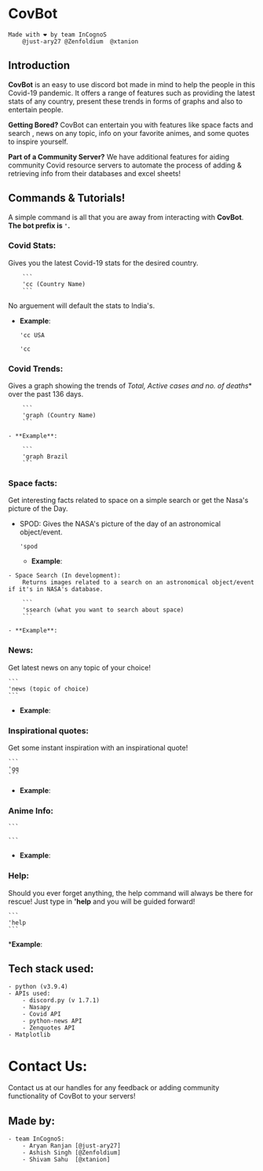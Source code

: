 # CovBot
    Made with ❤ by team InCognoS
        @just-ary27 @Zenfoldium  @xtanion

## Introduction

**CovBot** is an easy to use discord bot made in mind to help the people in this Covid-19 pandemic. It offers a range of features such as providing the latest stats of any country, present these trends in forms of graphs and also to entertain people. 

**Getting Bored?** 
CovBot can entertain you with features like space facts and search , news on any topic, info on your favorite animes, and some quotes to inspire yourself.

**Part of a Community Server?**
We have additional features for aiding community Covid resource servers to automate the process of adding & retrieving info from their databases and excel sheets!

## Commands & Tutorials!
A simple command is all that you are away from interacting with **CovBot**.
**The bot prefix is ``` ' ```.**

  ### Covid Stats:
   Gives you the latest Covid-19 stats for the desired country.

        ```
        'cc (Country Name)
        ```

   No arguement will default the stats to India's.

   - **Example**:
        
        ```
        'cc USA
        ```

        ```
        'cc
        ```

  ### Covid Trends:
   Gives a graph showing the trends of *Total, Active cases and no. of deaths** over the past 136 days.

        ```
        'graph (Country Name)
        ```
        
    - **Example**:

        ```
        'graph Brazil
        ```

  ### Space facts:
   Get interesting facts related to space on a simple search or get the Nasa's picture of the Day.

   - SPOD:
        Gives the NASA's picture of the day of an astronomical object/event.

        ```
        'spod
        ```
        - **Example**:


    - Space Search (In development):
        Returns images related to a search on an astronomical object/event if it's in NASA's database.

        ```
        'ssearch (what you want to search about space)
        ```

    - **Example**:

  ### News:
   Get latest news on any topic of your choice!

    ```
    'news (topic of choice)
    ```

   - **Example**:

  ### Inspirational quotes:
   Get some instant inspiration with an inspirational quote!

    ```
    'gq
    ```

   - **Example**:

  ### Anime Info:
    

    ```

    ```

   - **Example**:

  ### Help:
   Should you ever forget anything, the help command will always be there for rescue! Just type in **'help** and you will be guided forward!

    ```
    'help
    ```
   ***Example**:


## Tech stack used:

    - python (v3.9.4)
    - APIs used:
        - discord.py (v 1.7.1)
        - Nasapy 
        - Covid API
        - python-news API
        - Zenquotes API
    - Matplotlib 



# Contact Us:
Contact us at our handles for any feedback or adding community functionality of CovBot to your servers!

## Made by:

    - team InCognoS:
        - Aryan Ranjan [@just-ary27]
        - Ashish Singh [@Zenfoldium]
        - Shivam Sahu  [@xtanion]


